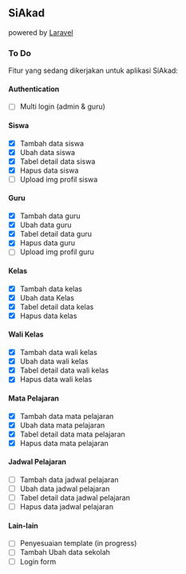 ## SiAkad 
powered by [Laravel](https://laravel.com/)

### To Do
Fitur yang sedang dikerjakan untuk aplikasi SiAkad:

#### Authentication
- [ ] Multi login (admin & guru)

#### Siswa
- [x] Tambah data siswa
- [x] Ubah data siswa
- [x] Tabel detail data siswa
- [x] Hapus data siswa
- [ ] Upload img profil siswa

#### Guru
- [x] Tambah data guru
- [x] Ubah data guru
- [x] Tabel detail data guru
- [x] Hapus data guru
- [ ] Upload img profil guru

#### Kelas
- [x] Tambah data kelas
- [x] Ubah data Kelas
- [x] Tabel detail data kelas
- [x] Hapus data kelas

#### Wali Kelas
- [x] Tambah data wali kelas
- [x] Ubah data wali kelas
- [x] Tabel detail data wali kelas
- [x] Hapus data wali kelas

#### Mata Pelajaran
- [x] Tambah data mata pelajaran 
- [x] Ubah data mata pelajaran 
- [x] Tabel detail data mata pelajaran 
- [x] Hapus data mata pelajaran 

#### Jadwal Pelajaran
- [ ] Tambah data jadwal pelajaran
- [ ] Ubah data jadwal pelajaran
- [ ] Tabel detail data jadwal pelajaran
- [ ] Hapus data jadwal pelajaran

#### Lain-lain
- [ ] Penyesuaian template (in progress)
- [ ] Tambah Ubah data sekolah
- [ ] Login form
